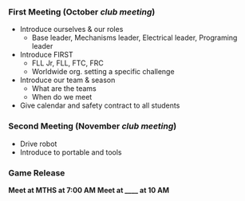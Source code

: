### First Meeting (October *club meeting*)
- Introduce ourselves & our roles
    - Base leader, Mechanisms leader, Electrical leader, Programing leader
- Introduce FIRST
    - FLL Jr, FLL, FTC, FRC
    - Worldwide org. setting a specific challenge
- Introduce our team & season
    - What are the teams
    - When do we meet
- Give calendar and safety contract to all students

### Second Meeting (November *club meeting*)
- Drive robot
- Introduce to portable and tools

### Game Release
**Meet at MTHS at 7:00 AM**
**Meet at ____ at 10 AM**

